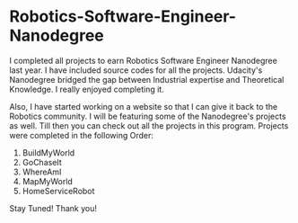 # Robotics-Software-Engineer-Nanodegree

I completed all projects to earn Robotics Software Engineer Nanodegree last year. I have included source codes for all the projects. Udacity's Nanodegree bridged the gap between Industrial expertise and Theoretical Knowledge. I really enjoyed completing it.

Also, I have started working on a website so that I can give it back to the Robotics community. I will be featuring some of the Nanodegree's projects as well. Till then you can check out all the projects in this program. Projects were completed in the following Order:

1. BuildMyWorld
2. GoChaseIt
3. WhereAmI
4. MapMyWorld
5. HomeServiceRobot

Stay Tuned! Thank you!


